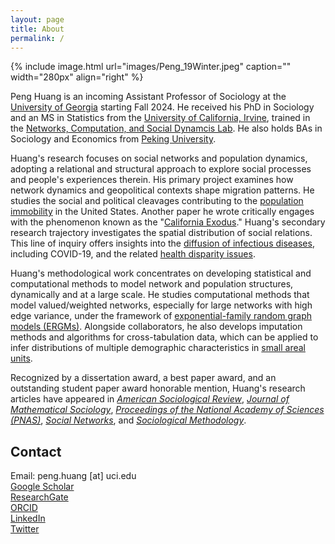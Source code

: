 ```yaml
---
layout: page
title: About
permalink: /
---
```


{% include image.html url="images/Peng_19Winter.jpeg" caption="" width="280px" align="right" %}

Peng Huang is an incoming Assistant Professor of Sociology at the <a href="http://sociology.uga.edu" target="_blank" rel="noopener noreferrer">University of Georgia</a> starting Fall 2024. He received his PhD in Sociology and an MS in Statistics from the <a href="http://www.sociology.uci.edu" target="_blank" rel="noopener noreferrer">University of California, Irvine</a>, trained in the <a href="http://ncasd.org" target="_blank" rel="noopener noreferrer">Networks, Computation, and Social Dynamcis Lab</a>. He also holds BAs in Sociology and Economics from <a href="http://english.pku.edu.cn" target="_blank" rel="noopener noreferrer">Peking University</a>.<br />

Huang's research focuses on social networks and population dynamics, adopting a relational and structural approach to explore social processes and people's experiences therein. His primary project examines how network dynamics and geopolitical contexts shape migration patterns. He studies the social and political cleavages contributing to the <a href="https://doi.org/10.1177/00031224231212679" target="_blank" rel="noopener noreferrer">population immobility</a> in the United States. Another paper he wrote critically engages with the phenomenon known as the "<a href="https://doi.org/10.1080/0022250X.2023.2284431" target="_blank" rel="noopener noreferrer">California Exodus</a>." Huang's secondary research trajectory investigates the spatial distribution of social relations. This line of inquiry offers insights into the <a href="https://doi.org/10.1073/pnas.2011656117" target="_blank" rel="noopener noreferrer" rel="noopener noreferrer">diffusion of infectious diseases</a>, including COVID-19, and the related <a href="https://doi.org/10.1073/pnas.2121675119" target="_blank" rel="noopener noreferrer">health disparity issues</a>. <br />

Huang's methodological work concentrates on developing statistical and computational methods to model network and population structures, dynamically and at a large scale. He studies computational methods that model valued/weighted networks, especially for large networks with high edge variance, under the framework of <a href="https://doi.org/10.1016/j.socnet.2023.07.001" target="_blank" rel="noopener noreferrer">exponential-family random graph models (ERGMs)</a>. Alongside collaborators, he also develops imputation methods and algorithms for cross-tabulation data, which can be applied to infer distributions of multiple demographic characteristics in <a href="https://doi.org/10.1177/00811750231203218" target="_blank" rel="noopener noreferrer">small areal units</a>.<br />

Recognized by a dissertation award, a best paper award, and an outstanding student paper award honorable mention, Huang's research articles have appeared in <em><a href="https://doi.org/10.1177/00031224231212679" target="_blank" rel="noopener noreferrer">American Sociological Review</a></em>, <em><a href="https://doi.org/10.1080/0022250X.2023.2284431" target="_blank" rel="noopener noreferrer">Journal of Mathematical Sociology</a></em>, <em><a href="https://doi.org/10.1073/pnas.2011656117" target="_blank" rel="noopener noreferrer" rel="noopener noreferrer">Proceedings of the National Academy of Sciences</a> <a href="https://doi.org/10.1073/pnas.2121675119" target="_blank" rel="noopener noreferrer">(PNAS)</a></em>, <a href="https://doi.org/10.1016/j.socnet.2023.07.001" target="_blank" rel="noopener noreferrer"><em>Social Networks</em></a>, and <a href="https://doi.org/10.1177/00811750231203218" target="_blank" rel="noopener noreferrer"><em>Sociological Methodology</em></a>.

<!--
Sociology PhD candidate and a Statistics MS candidate at the University of California, Irvine, affiliated with the <a href="http://ncasd.org/index.html" target="_blank" rel="noopener noreferrer">Networks, Computation, and Social Dynamics Lab</a>, advised by Professor <a href="http://www.carterbutts.com/index.html" target="_blank" rel="noopener noreferrer">Carter T. Butts</a>. Before coming to UCI, I received bachelor's degrees in Sociology and Economics from <a href="http://english.pku.edu.cn" target="_blank" rel="noopener noreferrer">Peking University</a>. I will join the <a href="http://sociology.uga.edu" target="_blank" rel="noopener noreferrer">University of Georgia</a> as an Assistant Professor of Sociology starting Fall 2024.


<a href="https://arxiv.org/abs/2205.02347" target="_blank" rel="noopener noreferrer">

Broadly interested in social networks and population dynamics, I take a relational and structural approach to studying social processes and people's experience therein. My dissertation examines how network dynamics and geopolitical conditions shape migration. One of the chapters identifies the <a href="https://arxiv.org/abs/2205.02347" target="_blank" rel="noopener noreferrer">social and political cleavages behind immobility</a> of Americans; another chapter interrogates the phenomenon of "California Exodus." My second line of research studies the spatial distribution of social relations, and its application in understanding the <a href="https://doi.org/10.1073/pnas.2011656117" target="_blank" rel="noopener noreferrer" rel="noopener noreferrer">diffusion of infectious diseases</a> such as COVID-19, and the related <a href="https://doi.org/10.1073/pnas.2121675119" target="_blank" rel="noopener noreferrer">health disparity issues</a>. <br />

using Markov chain Monte Carlo and loglinear models

My research is driven by interests in general questions about how people get along with each other in various social and geographical spaces: how we connect with our neighbors? what drives people to leave a place, and what holds on them to stay? where are people moving, and how new and old settlers of a place make sense of their relationships?
I enjoy the insights from formal and relational approaches originated in mathematical sociology, which unveils structural forces and related mechanisms that shape people's experience, behaviors, and perceptions. But I am also a fan of methodological pluralism, appreciative of the rich and unique perspectives we gain from examining social phenomenon at different angles.
A statistician by training, I am a methodologist avid for developing analytical tools to study problems that was deterred by a lack of related methods, which is a common challenge for studies of migration and social networks given the difficulty of information access and their interesting data structures. This interest in methodology also encourages me to think critically when evaluating the research process to make sure methods are properly emlpoyed and interpreted. 


I also develop statistical and computational methods. I develop methods and tools to model large, dynamic, valued networks using the [ERGM] framework, by implementing functions of Maximum Pseudo Likelihood Estimation. In another project, we develop methods to input three-way crosstab data using loglinear models and simulated annealing, which could be employed to estimate the interactions among demographic characteristics in different geographic areas. I also write codes under the ergm framework in R to model network patterns, visualize model accuracy, create formatted regression tables, etc. You can sisit the programming section for more information.
I am also implementing codes, as extension of [ergm.count] package in R, for goodness-of-fit diagnosis and modeling of dependence terms. 
-->



## Contact

Email: peng.huang [at] uci.edu <br />
<a href="https://scholar.google.com/citations?hl=en&user=Syb9tOAAAAAJ" target="_blank" rel="noopener noreferrer">Google Scholar</a>  <br />
<a href="https://www.researchgate.net/profile/Peng-Huang-21" target="_blank" rel="noopener noreferrer">ResearchGate</a> <br />
<a href="https://orcid.org/0000-0001-5614-786X" target="_blank" rel="noopener noreferrer">ORCID</a> <br />
<a href="https://www.linkedin.com/in/peng-huang-a1b4b9a4" target="_blank" rel="noopener noreferrer">LinkedIn</a> <br />
<a href="https://twitter.com/PengHuangSoc" target="_blank" rel="noopener noreferrer">Twitter</a> 
 

[social and political cleavages behind immobility]: https://arxiv.org/abs/2205.02347
[Twitter]: https://twitter.com/PengHuangSoc
[health disparity issues]: https://doi.org/10.1073/pnas.2121675119
<!--[modelling valued/weighted networks]-->
[exponential-family random graph models (ERGMs)]: http://arxiv.org/abs/2111.02372
[Sociology PhD candidate]: https://www.sociology.uci.edu/
[Networks, Computation, and Social Dynamics Lab]: http://ncasd.org/index.html
[Carter T. Butts]: http://www.carterbutts.com/index.html
<!--https://scholar.google.com/citations?user=-VGAs1cAAAAJ&hl=en&oi=ao-->
[Peking University]:http://english.pku.edu.cn/
[diffusion of infectious diseases]: https://doi.org/10.1073/pnas.2011656117
[ergm.count]: https://cran.r-project.org/web/packages/ergm.count/index.html
[LinkedIn]: https://www.linkedin.com/in/peng-huang-a1b4b9a4
[ResearchGate]: https://www.researchgate.net/profile/Peng-Huang-21
[ORCID]: https://orcid.org/0000-0001-5614-786X
[Google Scholar]: https://scholar.google.com/citations?hl=en&user=Syb9tOAAAAAJ
